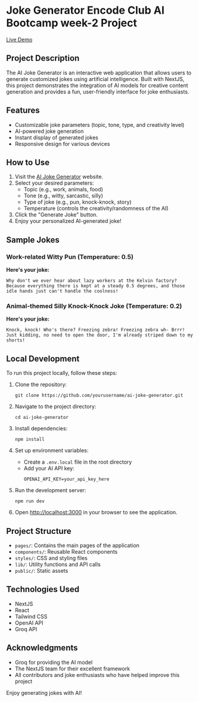 # Joke Generator Encode Club AI Bootcamp week-2 Project

[Live Demo](https://joke-generator-encode-club.vercel.app/)

## Project Description

The AI Joke Generator is an interactive web application that allows users to generate customized jokes using artificial intelligence. Built with NextJS, this project demonstrates the integration of AI models for creative content generation and provides a fun, user-friendly interface for joke enthusiasts.

## Features

- Customizable joke parameters (topic, tone, type, and creativity level)
- AI-powered joke generation
- Instant display of generated jokes
- Responsive design for various devices

## How to Use

1. Visit the [AI Joke Generator](https://joke-generator-encode-club.vercel.app/) website.
2. Select your desired parameters:
   - Topic (e.g., work, animals, food)
   - Tone (e.g., witty, sarcastic, silly)
   - Type of joke (e.g., pun, knock-knock, story)
   - Temperature (controls the creativity/randomness of the AI)
3. Click the "Generate Joke" button.
4. Enjoy your personalized AI-generated joke!

## Sample Jokes

### Work-related Witty Pun (Temperature: 0.5)

**Here's your joke:**
```
Why don't we ever hear about lazy workers at the Kelvin factory? Because everything there is kept at a steady 0.5 degrees, and those idle hands just can't handle the coolness!
```
### Animal-themed Silly Knock-Knock Joke (Temperature: 0.2)

**Here's your joke:**
```
Knock, knock! Who's there? Freezing zebra! Freezing zebra wh- Brrr! Just kidding, no need to open the door, I'm already striped down to my shorts!
```
## Local Development

To run this project locally, follow these steps:

1. Clone the repository:
   ```
   git clone https://github.com/yourusername/ai-joke-generator.git
   ```

2. Navigate to the project directory:
   ```
   cd ai-joke-generator
   ```

3. Install dependencies:
   ```
   npm install
   ```

4. Set up environment variables:
   - Create a `.env.local` file in the root directory
   - Add your AI API key:
     ```
     OPENAI_API_KEY=your_api_key_here
     ```

5. Run the development server:
   ```
   npm run dev
   ```

6. Open [http://localhost:3000](http://localhost:3000) in your browser to see the application.

## Project Structure

- `pages/`: Contains the main pages of the application
- `components/`: Reusable React components
- `styles/`: CSS and styling files
- `lib/`: Utility functions and API calls
- `public/`: Static assets

## Technologies Used

- NextJS
- React
- Tailwind CSS
- OpenAI API
- Groq API

## Acknowledgments

- Groq for providing the AI model
- The NextJS team for their excellent framework
- All contributors and joke enthusiasts who have helped improve this project

Enjoy generating jokes with AI!